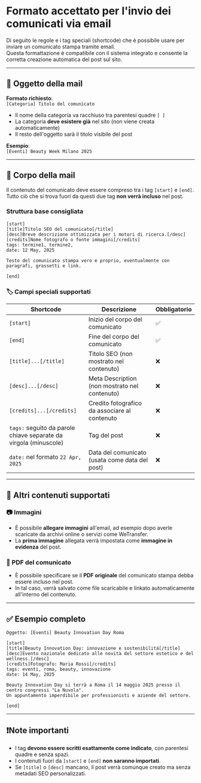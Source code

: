 # Formato accettato per l'invio dei comunicati via email

Di seguito le regole e i tag speciali (shortcode) che è possibile usare per inviare un comunicato stampa tramite email.  
Questa formattazione è compatibile con il sistema integrato e consente la corretta creazione automatica del post sul sito.

---

## 📨 Oggetto della mail

**Formato richiesto**:  
`[Categoria] Titolo del comunicato`

- Il nome della categoria va racchiuso tra parentesi quadre `[ ]`
- La categoria **deve esistere già** nel sito (non viene creata automaticamente)
- Il resto dell'oggetto sarà il titolo visibile del post

**Esempio**:  
`[Eventi] Beauty Week Milano 2025`

---

## 📄 Corpo della mail

Il contenuto del comunicato deve essere compreso tra i tag `[start]` e `[end]`.  
Tutto ciò che si trova fuori da questi due tag **non verrà incluso** nel post.

### Struttura base consigliata

```
[start]
[title]Titolo SEO del comunicato[/title]
[desc]Breve descrizione ottimizzata per i motori di ricerca.[/desc]
[credits]Nome fotografo o fonte immagini[/credits]
tags: termine1, termine2,
date: 12 May, 2025

Testo del comunicato stampa vero e proprio, eventualmente con paragrafi, grassetti e link.

[end]
```

### 🏷 Campi speciali supportati

| Shortcode        | Descrizione                                              | Obbligatorio |
|------------------|----------------------------------------------------------|--------------|
| `[start]`        | Inizio del corpo del comunicato                          | ✅           |
| `[end]`          | Fine del corpo del comunicato                            | ✅           |
| `[title]...[/title]` | Titolo SEO (non mostrato nel contenuto)             | ❌           |
| `[desc]...[/desc]`   | Meta Description (non mostrato nel contenuto)           | ❌           |
| `[credits]...[/credits]` | Credito fotografico da associare al contenuto | ❌ |
| `tags:` seguito da parole chiave separate da virgola (minuscole) | Tag del post | ❌           |
| `date:` nel formato `22 Apr, 2025` | Data del comunicato (usata come data del post) | ❌  |

---

## 📎 Altri contenuti supportati

### 📷 Immagini

- È possibile **allegare immagini** all'email, ad esempio dopo averle scaricate da archivi online o servizi come WeTransfer.
- La **prima immagine** allegata verrà impostata come **immagine in evidenza** del post.

### 📄 PDF del comunicato

- È possibile specificare se il **PDF originale** del comunicato stampa debba essere incluso nel post.
- In tal caso, verrà salvato come file scaricabile e linkato automaticamente all'interno del contenuto.

---

## ✅ Esempio completo

```
Oggetto: [Eventi] Beauty Innovation Day Roma

[start]
[title]Beauty Innovation Day: innovazione e sostenibilità[/title]
[desc]Evento nazionale dedicato alle novità del settore estetico e del wellness.[/desc]
[credits]Fotografo: Maria Rossi[/credits]
tags: eventi, roma, beauty, innovazione
date: 14 May, 2025

Beauty Innovation Day si terrà a Roma il 14 maggio 2025 presso il centro congressi "La Nuvola".
Un appuntamento imperdibile per professionisti e aziende del settore.

[end]
```

---

## ❗️Note importanti

- I tag **devono essere scritti esattamente come indicato**, con parentesi quadre e senza spazi.
- I contenuti fuori da `[start]` e `[end]` **non saranno importati**.
- Se `[title]` o `[desc]` mancano, il post verrà comunque creato ma senza metadati SEO personalizzati.

